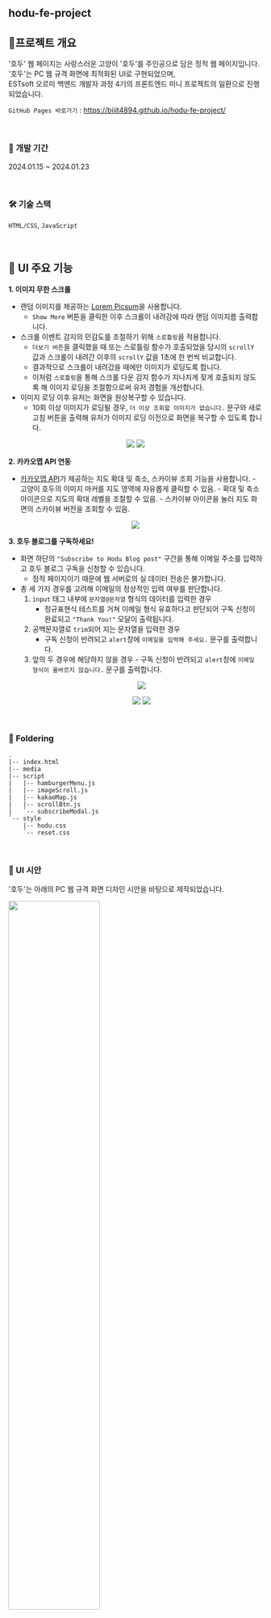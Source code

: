 ## hodu-fe-project

## 📝프로젝트 개요

'호두' 웹 페이지는 사랑스러운 고양이 '호두'를 주인공으로 담은 정적 웹 페이지입니다.<br>
'호두'는 PC 웹 규격 화면에 최적화된 UI로 구현되었으며,<br>
ESTsoft 오르미 백엔드 개발자 과정 4기의 프론트엔드 미니 프로젝트의 일환으로 진행되었습니다.

`GitHub Pages 바로가기` : https://biiit4894.github.io/hodu-fe-project/

<br>

### 📆 개발 기간

2024.01.15 ~ 2024.01.23

<br>

### 🛠 기술 스택

`HTML/CSS`, `JavaScript`

<br>

## 📌 UI 주요 기능

**1. 이미지 무한 스크롤**

- 랜덤 이미지를 제공하는 <a href="https://picsum.photos/">Lorem Picsum</a>을 사용합니다.
  - `Show More` 버튼을 클릭한 이후 스크롤이 내려감에 따라 랜덤 이미지름 출력합니다.
- 스크롤 이벤트 감지의 민감도를 조절하기 위해 `스로틀링`을 적용합니다.
  - `더보기 버튼`을 클릭했을 때 또는 스로틀링 함수가 호출되었을 당시의 `scrollY` 값과 스크롤이 내려간 이후의 `scrollY` 값을 1초에 한 번씩 비교합니다.
  - 결과적으로 스크롤이 내려갔을 때에만 이미지가 로딩도록 합니다.
  - 이처럼 `스로틀링`을 통해 스크롤 다운 감지 함수가 지나치게 잦게 호출되지 않도록 해 이미지 로딩을 조절함으로써 유저 경험을 개선합니다.
- 이미지 로딩 이후 유저는 화면을 원상복구할 수 있습니다.
  - 10회 이상 이미지가 로딩될 경우, `더 이상 조회할 이미지가 없습니다.` 문구와 새로고침 버튼을 출력해 유저가 이미지 로딩 이전으로 화면을 복구할 수 있도록 합니다.

<p align="center">
  <img src="https://github.com/biiit4894/hodu-fe-project/assets/82032418/b79bc623-53fe-478b-867c-badb9ba383df">
  <img src="https://github.com/biiit4894/hodu-fe-project/assets/82032418/4e1888c7-19a6-4643-8534-288bee4da561">
</p>

**2. 카카오맵 API 연동**

- <a href="https://apis.map.kakao.com/">카카오맵 API</a>가 제공하는 지도 확대 및 축소, 스카이뷰 조회 기능을 사용합니다. - 고양이 호두의 이미지 마커를 지도 영역에 자유롭게 클릭할 수 있음. - 확대 및 축소 아이콘으로 지도의 확대 레벨을 조절할 수 있음. - 스카이뷰 아이콘을 눌러 지도 화면의 스카이뷰 버전을 조회할 수 있음.
<p align="center">
  <img src="https://github.com/biiit4894/hodu-fe-project/assets/82032418/be7a5eef-865a-4c54-9f28-86e09413d2cd">
</p>

**3. 호두 블로그를 구독하세요!**

- 화면 하단의 `"Subscribe to Hodu Blog post"` 구간을 통해 이메일 주소를 입력하고 호두 블로그 구독을 신청할 수 있습니다.
  - 정적 페이지이기 때문에 웹 서버로의 실 데이터 전송은 불가합니다.
- 총 세 가지 경우를 고려해 이메일의 정상적인 입력 여부를 판단합니다.
  1. `input` 태그 내부에 `문자열@문자열` 형식의 데이터를 입력한 경우
     - 정규표현식 테스트를 거쳐 이메일 형식 유효하다고 판단되어 구독 신청이 완료되고 `"Thank You!"` 모달이 출력됩니다.
  2. 공백문자열로 `trim`되어 지는 문자열을 입력한 경우
     - 구독 신청이 반려되고 `alert`창에 `이메일을 입력해 주세요.` 문구를 출력합니다.
  3. 앞의 두 경우에 해당하지 않을 경우 - 구독 신청이 반려되고 `alert`창에 `이메일 형식이 올바르지 않습니다.` 문구를 출력합니다.
  <p align="center">
    <img src="https://github.com/biiit4894/hodu-fe-project/assets/82032418/6a9d0a89-6e5e-4cb6-a331-71943f2b3c0e">
  </p>
  <p align="center">
    <img src="https://github.com/biiit4894/hodu-fe-project/assets/82032418/557000d8-eb1c-427d-815d-32aaaecc17a4">
    <img src="https://github.com/biiit4894/hodu-fe-project/assets/82032418/b3089202-4024-4272-99a3-4ae1c2708309">
  </p>

<br>

### 📁 Foldering

```
.
|-- index.html
|-- media
|-- script
|   |-- hamburgerMenu.js
|   |-- imageScroll.js
|   |-- kakaoMap.js
|   |-- scrollBtn.js
|   `-- subscribeModal.js
`-- style
    |-- hodu.css
    `-- reset.css
```

<br>

### 🎨 UI 시안

'호두'는 아래의 PC 웹 규격 화면 디자인 시안을 바탕으로 제작되었습니다.

<img width="60%" src="https://github.com/biiit4894/hodu-fe-project/assets/82032418/ea9e2806-8dab-414f-a197-2cc0c9b6a777">
